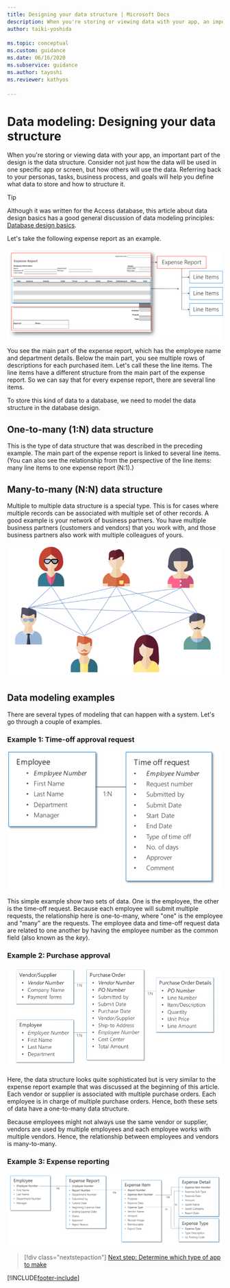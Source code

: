 ```yaml
---
title: Designing your data structure | Microsoft Docs
description: When you're storing or viewing data with your app, an important part of the design is the data structure. Learn key considerations for data modeling.
author: taiki-yoshida

ms.topic: conceptual
ms.custom: guidance
ms.date: 06/16/2020
ms.subservice: guidance
ms.author: tayoshi
ms.reviewer: kathyos

---
```


# Data modeling: Designing your data structure

When you're storing or viewing data with your app, an important part of the
design is the data structure. Consider not just how the data will be used in one
specific app or screen, but how others will use the data. Referring back to
your personas, tasks, business process, and goals will help you define what data
to store and how to structure it.

> [!TIP]
> Although it was written for the Access database, this article about data
design basics has a good general discussion of data modeling principles: [Database design basics](https://support.office.com/article/Database-design-basics-EB2159CF-1E30-401A-8084-BD4F9C9CA1F5).

Let's take the following expense report as an example.

![Expense report example.](media/expense-report.png "Expense report example")

You see the main part of the expense report, which has the employee name and
department details. Below the main part, you see multiple rows of
descriptions for each purchased item. Let's call these the line items. The line
items have a different structure from the main part of the expense report. So we
can say that for every expense report, there are several line items.

To store this kind of data to a database, we need to model the data structure in
the database design.

## One-to-many (1:N) data structure

This is the type of data structure that was described in the preceding example. The main part of the expense report is linked to several line
items. (You can also see the relationship from the perspective of the line
items: many line items to one expense report (N:1).)

## Many-to-many (N:N) data structure

Multiple to multiple data structure is a special type. This is for cases where
multiple records can be associated with multiple set of other records. A good
example is your network of business partners. You have multiple business
partners (customers and vendors) that you work with, and those business partners
also work with multiple colleagues of yours.

![Multiple people connected by lines.](media/many-to-many.png "Multiple people connected by lines")

## Data modeling examples

There are several types of modeling that can happen with a system. Let's go
through a couple of examples.

### Example 1: Time-off approval request

![Example time-off approval request data structure.](media/time-off.png "Example time-off approval request data structure")

This simple example show two sets of data. One is the employee, the other is
the time-off request. Because each employee will submit multiple requests, the
relationship here is one-to-many, where "one" is the employee and "many" are the
requests. The employee data and time-off request data are related to one another
by having the employee number as the common field (also known as the *key*).

### Example 2: Purchase approval

![Example purchase approval request data structure.](media/purchase-approval.png "Example purchase approval request data structure")

Here, the data structure looks quite sophisticated but is very similar to the
expense report example that was discussed at the beginning of this article. Each
vendor or supplier is associated with multiple purchase orders. Each employee is
in charge of multiple purchase orders. Hence, both these sets of data have
a one-to-many data structure.

Because employees might not always use the same vendor or supplier, vendors
are used by multiple employees and each employee works with multiple vendors.
Hence, the relationship between employees and vendors is many-to-many.

### Example 3: Expense reporting

![Example expense reporting data structure.](media/expense-report-data.png "Example expense reporting data structure")

> [!div class="nextstepaction"]
> [Next step: Determine which type of app to make](app-type.md)


[!INCLUDE[footer-include](../../includes/footer-banner.md)]
